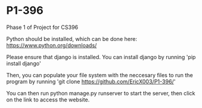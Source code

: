 # P1-396
Phase 1 of Project for CS396

Python should be installed, which can be done here: https://www.python.org/downloads/

Please ensure that django is installed. You can install django by running 'pip install django'

Then, you can populate your file system with the neccesary files to run the program by running 'git clone https://github.com/EricX003/P1-396/'

You can then run python manage.py runserver to start the server, then click on the link to access the website.
